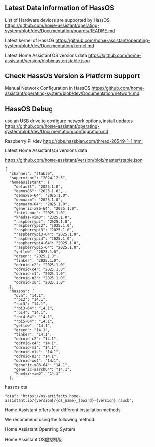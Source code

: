 
## Latest Data information of HassOS

List of Hardware devices are supported by HassOS
https://github.com/home-assistant/operating-system/blob/dev/Documentation/boards/README.md

Latest kernel of HassOS
https://github.com/home-assistant/operating-system/blob/dev/Documentation/kernel.md

Latest Home Assistant OS versions data
https://github.com/home-assistant/version/blob/master/stable.json

## Check HassOS Version & Platform Support




Manual Network Configuration in HassOS
https://github.com/home-assistant/operating-system/blob/dev/Documentation/network.md


## HassOS Debug

use an USB drive  to configure network options, install updates 
https://github.com/home-assistant/operating-system/blob/dev/Documentation/configuration.md

Raspberry Pi /dev
https://bbs.hassbian.com/thread-26549-1-1.html



Latest Home Assistant OS versions data

https://github.com/home-assistant/version/blob/master/stable.json

~~~
{
  "channel": "stable",
  "supervisor": "2024.12.3",
  "homeassistant": {
    "default": "2025.1.0",
    "qemux86": "2025.1.0",
    "qemux86-64": "2025.1.0",
    "qemuarm": "2025.1.0",
    "qemuarm-64": "2025.1.0",
    "generic-x86-64": "2025.1.0",
    "intel-nuc": "2025.1.0",
    "khadas-vim3": "2025.1.0",
    "raspberrypi": "2025.1.0",
    "raspberrypi2": "2025.1.0",
    "raspberrypi3": "2025.1.0",
    "raspberrypi3-64": "2025.1.0",
    "raspberrypi4": "2025.1.0",
    "raspberrypi4-64": "2025.1.0",
    "raspberrypi5-64": "2025.1.0",
    "yellow": "2025.1.0",
    "green": "2025.1.0",
    "tinker": "2025.1.0",
    "odroid-c2": "2025.1.0",
    "odroid-c4": "2025.1.0",
    "odroid-m1": "2025.1.0",
    "odroid-n2": "2025.1.0",
    "odroid-xu": "2025.1.0"
  },
  "hassos": {
    "ova": "14.1",
    "rpi2": "14.1",
    "rpi3": "14.1",
    "rpi3-64": "14.1",
    "rpi4": "14.1",
    "rpi4-64": "14.1",
    "rpi5-64": "14.1",
    "yellow": "14.1",
    "green": "14.1",
    "tinker": "14.1",
    "odroid-c2": "14.1",
    "odroid-c4": "14.1",
    "odroid-m1": "14.1",
    "odroid-m1s": "14.1",
    "odroid-n2": "14.1",
    "odroid-xu4": "14.1",
    "generic-x86-64": "14.1",
    "generic-aarch64": "14.1",
    "khadas-vim3": "14.1"
  },

~~~

hassos ota

~~~
"ota": "https://os-artifacts.home-assistant.io/{version}/{os_name}_{board}-{version}.raucb",
~~~

Home Assistant offers four different installation methods.

We recommend using the following  method:

Home Assistant Operating System


Home Assistant OS虚拟机版

